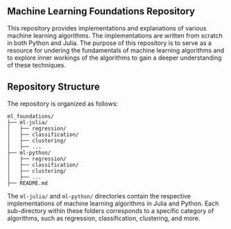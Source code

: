 ## Machine Learning Foundations Repository


This repository provides implementations and explanations of various machine learning algorithms.  The implementations are written from scratch in both Python and Julia.  The purpose of this repository is to serve as a resource for undering the fundamentals of machine learning algorithms and to explore inner workings of the algorithms to gain a deeper understanding of these techniques.

## Repository Structure
The repository is organized as follows:

```
ml_foundations/
├── ml-julia/
│   ├── regression/
│   ├── classification/
│   ├── clustering/
│   ├── ...
├── ml-python/
│   ├── regression/
│   ├── classification/
│   ├── clustering/
│   ├── ...
├── README.md

```

The `ml-julia/` and `ml-python/` directories contain the respective implementations of machine learning algorithms in Julia and Python. Each sub-directory within these folders corresponds to a specific category of algorithms, such as regression, classification, clustering, and more.
